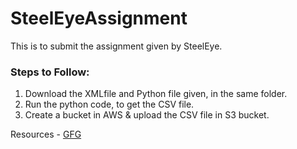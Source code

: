 # SteelEyeAssignment
This is to submit the assignment given by SteelEye.

<h3>Steps to Follow:</h3>
<ol>
    <li> Download the XMLfile and Python file given, in the same folder. </li>
    <li> Run the python code, to get the CSV file. </li>
    <li> Create a bucket in AWS & upload the CSV file in S3 bucket. </li>
</ol>

Resources - <a href= "https://www.geeksforgeeks.org/convert-xml-to-csv-in-python/"> GFG </a>

